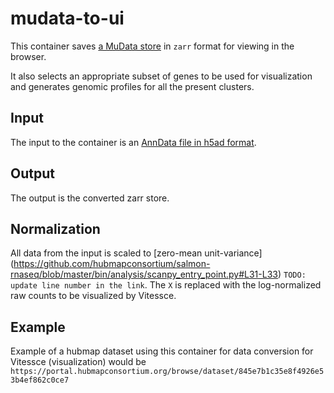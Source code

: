 # mudata-to-ui

This container saves [a MuData store](https://mudata.readthedocs.io/en/latest/api/generated/mudata.read_h5mu.html#mudata.read_h5mu) in `zarr` format for viewing in the browser.  

It also selects an appropriate subset of genes to be used for visualization and generates genomic profiles for all the present clusters.

## Input
The input to the container is an [AnnData file in h5ad format](https://anndata.readthedocs.io/en/latest/anndata.read_h5ad.html).

## Output
The output is the converted zarr store.

## Normalization
All data from the input is scaled to [zero-mean unit-variance] (https://github.com/hubmapconsortium/salmon-rnaseq/blob/master/bin/analysis/scanpy_entry_point.py#L31-L33) `TODO: update line number in the link`.
The `X` is replaced with the log-normalized raw counts to be visualized by Vitessce.

## Example 
Example of a hubmap dataset using this container for data conversion for Vitessce (visualization) would be 
`https://portal.hubmapconsortium.org/browse/dataset/845e7b1c35e8f4926e53b4ef862c0ce7`
